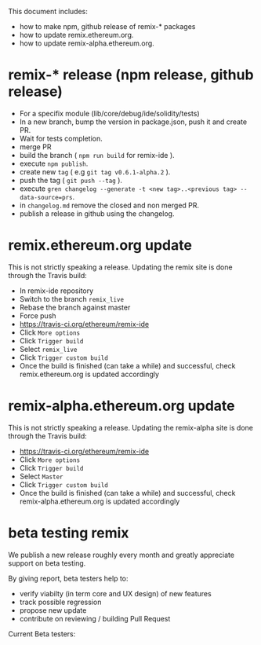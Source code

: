 This document includes:
 - how to make npm, github release of remix-* packages
 - how to update remix.ethereum.org.
 - how to update remix-alpha.ethereum.org.

# remix-* release (npm release, github release) 
   
 - For a specifix module (lib/core/debug/ide/solidity/tests)
 - In a new branch, bump the version in package.json, push it and create PR.
 - Wait for tests completion.
 - merge PR
 - build the branch ( `npm run build` for remix-ide ).
 - execute `npm publish`.
 - create new `tag` ( e.g `git tag v0.6.1-alpha.2` ).
 - push the tag ( `git push --tag` ).
 - execute `gren changelog --generate -t <new tag>..<previous tag> --data-source=prs`.
 - in `changelog.md` remove the closed and non merged PR.
 - publish a release in github using the changelog.


# remix.ethereum.org update

This is not strictly speaking a release. Updating the remix site is done through the Travis build:

 - In remix-ide repository
 - Switch to the branch `remix_live`
 - Rebase the branch against master
 - Force push
 - https://travis-ci.org/ethereum/remix-ide
 - Click `More options`
 - Click `Trigger build`
 - Select `remix_live`
 - Click `Trigger custom build`
 - Once the build is finished (can take a while) and successful, check remix.ethereum.org is updated accordingly

# remix-alpha.ethereum.org update

This is not strictly speaking a release. Updating the remix-alpha site is done through the Travis build:

 - https://travis-ci.org/ethereum/remix-ide
 - Click `More options`
 - Click `Trigger build`
 - Select `Master`
 - Click `Trigger custom build`
 - Once the build is finished (can take a while) and successful, check remix-alpha.ethereum.org is updated accordingly
 
# beta testing remix

We publish a new release roughly every month and greatly appreciate support on beta testing. 

By giving report, beta testers help to:
 - verify viabilty (in term core and UX design) of new features
 - track possible regression
 - propose new update
 - contribute on reviewing / building Pull Request
 
Current Beta testers:


